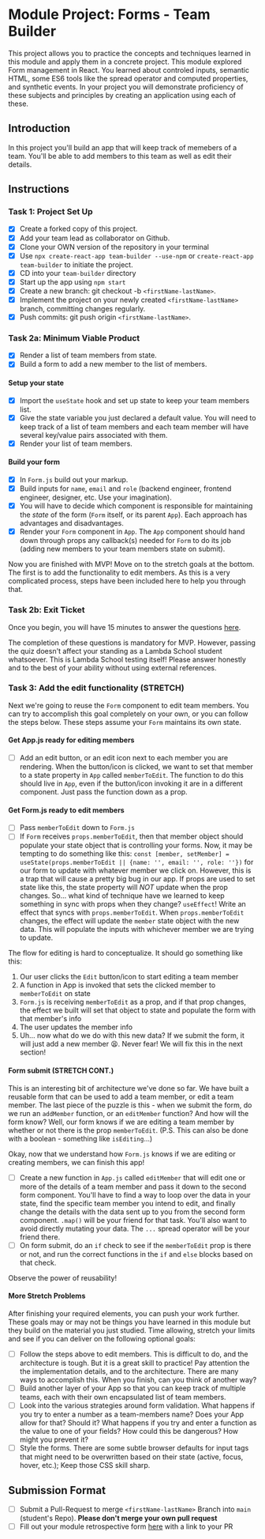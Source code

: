 # Module Project: Forms - Team Builder

This project allows you to practice the concepts and techniques learned in this module and apply them in a concrete project. This module explored Form management in React. You learned about controled inputs, semantic HTML, some ES6 tools like the spread operator and computed properties, and synthetic events. In your project you will demonstrate proficiency of these subjects and principles by creating an application using each of these.

## Introduction

In this project you'll build an app that will keep track of memebers of a team. You'll be able to add members to this team as well as edit their details.

## Instructions

### Task 1: Project Set Up

- [X] Create a forked copy of this project.
- [X] Add your team lead as collaborator on Github.
- [X] Clone your OWN version of the repository in your terminal
- [X] Use `npx create-react-app team-builder --use-npm` or `create-react-app team-builder` to initiate the project.
- [X] CD into your `team-builder` directory
- [X] Start up the app using `npm start`
- [X] Create a new branch: git checkout -b `<firstName-lastName>`.
- [X] Implement the project on your newly created `<firstName-lastName>` branch, committing changes regularly.
- [X] Push commits: git push origin `<firstName-lastName>`.

### Task 2a: Minimum Viable Product

- [X] Render a list of team members from state.
- [X] Build a form to add a new member to the list of members.

#### Setup your state

- [X] Import the `useState` hook and set up state to keep your team members list.
- [X] Give the state variable you just declared a default value. You will need to keep track of a list of team members and each team member will have several key/value pairs associated with them.
- [X] Render your list of team members.

#### Build your form

- [X] In `Form.js` build out your markup.
- [X] Build inputs for `name`, `email` and `role` (backend engineer, frontend engineer, designer, etc. Use your imagination).
- [X] You will have to decide which component is responsible for maintaining the _state_ of the form (`Form` itself, or its parent `App`). Each approach has advantages and disadvantages.
- [X] Render your `Form` component in `App`. The `App` component should hand down through props any callback(s) needed for `Form` to do its job (adding new members to your team members state on submit).

Now you are finished with MVP! Move on to the stretch goals at the bottom. The first is to add the functionality to edit members. As this is a very complicated process, steps have been included here to help you through that.

### Task 2b: Exit Ticket

Once you begin, you will have 15 minutes to answer the questions [here](https://app.codesignal.com/public-test/sWqBFjaYTdNm4wbjZ/qSjimc6Js9MnbZ).

The completion of these questions is mandatory for MVP. However, passing the quiz doesn't affect your standing as a Lambda School student whatsoever. This is Lambda School testing itself! Please answer honestly and to the best of your ability without using external references.

### Task 3: Add the edit functionality (STRETCH)

Next we're going to reuse the `Form` component to edit team members. You can try to accomplish this goal completely on your own, or you can follow the steps below. These steps assume your `Form` maintains its own state.

#### Get App.js ready for editing members

- [ ] Add an edit button, or an edit icon next to each member you are rendering. When the button/icon is clicked, we want to set that member to a state property in `App` called `memberToEdit`. The function to do this should live in `App`, even if the button/icon invoking it are in a different component. Just pass the function down as a prop.

#### Get Form.js ready to edit members

- [ ] Pass `memberToEdit` down to `Form.js`
- [ ] If `Form` receives `props.memberToEdit`, then that member object should populate your state object that is controlling your forms. Now, it may be tempting to do something like this: `const [member, setMember] = useState(props.memberToEdit || {name: '', email: '', role: ''})` for our form to update with whatever member we click on. However, this is a trap that will cause a pretty big bug in our app. If props are used to set state like this, the state property will _NOT_ update when the prop changes. So... what kind of technique have we learned to keep something in sync with props when they change? `useEffect`! Write an effect that syncs with `props.memberToEdit`. When `props.memberToEdit` changes, the effect will update the `member` state object with the new data. This will populate the inputs with whichever member we are trying to update.

The flow for editing is hard to conceptualize. It should go something like this:

1. Our user clicks the `Edit` button/icon to start editing a team member
1. A function in App is invoked that sets the clicked member to `memberToEdit` on state
1. `Form.js` is receiving `memberToEdit` as a prop, and if that prop changes, the effect we built will set that object to state and populate the form with that member's info
1. The user updates the member info
1. Uh... now what do we do with this new data? If we submit the form, it will just add a new member 😫. Never fear! We will fix this in the next section!

#### Form submit (STRETCH CONT.)

This is an interesting bit of architecture we've done so far. We have built a reusable form that can be used to add a team member, or edit a team member. The last piece of the puzzle is this - when we submit the form, do we run an `addMember` function, or an `editMember` function? And how will the form know? Well, our form knows if we are editing a team member by whether or not there is the prop `memberToEdit`. (P.S. This can also be done with a boolean - something like `isEditing`...)

Okay, now that we understand how `Form.js` knows if we are editing or creating members, we can finish this app!

- [ ] Create a new function in `App.js` called `editMember` that will edit one or more of the details of a team member and pass it down to the second form component. You'll have to find a way to loop over the data in your state, find the specific team member you intend to edit, and finally change the details with the data sent up to you from the second form component. `.map()` will be your friend for that task. You'll also want to avoid directly mutating your data. The `...` spread operator will be your friend there.
- [ ] On form submit, do an `if` check to see if the `memberToEdit` prop is there or not, and run the correct functions in the `if` and `else` blocks based on that check.

Observe the power of reusability!

#### More Stretch Problems

After finishing your required elements, you can push your work further. These goals may or may not be things you have learned in this module but they build on the material you just studied. Time allowing, stretch your limits and see if you can deliver on the following optional goals:

- [ ] Follow the steps above to edit members. This is difficult to do, and the architecture is tough. But it is a great skill to practice! Pay attention the the implementation details, and to the architecture. There are many ways to accomplish this. When you finish, can you think of another way?
- [ ] Build another layer of your App so that you can keep track of multiple teams, each with their own encapsulated list of team members.
- [ ] Look into the various strategies around form validation. What happens if you try to enter a number as a team-members name? Does your App allow for that? Should it? What happens if you try and enter a function as the value to one of your fields? How could this be dangerous? How might you prevent it?
- [ ] Style the forms. There are some subtle browser defaults for input tags that might need to be overwritten based on their state (active, focus, hover, etc.); Keep those CSS skill sharp.

## Submission Format

- [ ] Submit a Pull-Request to merge `<firstName-lastName>` Branch into `main` (student's  Repo). **Please don't merge your own pull request**
- [ ] Fill out your module retrospective form [here](https://forms.lambdaschool.com/module-retrospective) with a link to your PR
